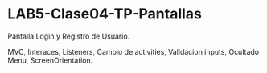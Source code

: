 # LAB5-Clase04-TP-Pantallas
Pantalla Login y Registro de Usuario.

MVC, Interaces, Listeners, Cambio de activities, Validacion inputs, Ocultado Menu, ScreenOrientation.
